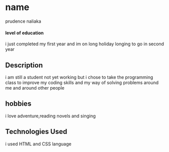 # name
prudence naliaka 
#### level of education
i just completed my first year and im on long holiday longing to go in second year
## Description
i am still a student not yet working but i chose to take the programming class to improve my coding skills and my way of solving problems around me and around other people
## hobbies
i love adventure,reading novels and singing
## Technologies Used
i used HTML and CSS language

















  

